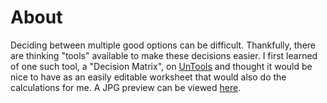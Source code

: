 # About

Deciding between multiple good options can be difficult. Thankfully, there are thinking "tools" available to make these decisions easier. I first learned of one such tool, a "Decision Matrix", on [UnTools](https://untools.co/decision-matrix) and thought it would be nice to have as an easily editable worksheet that would also do the calculations for me. A JPG preview can be viewed [here](https://github.com/jeremyraby/decisionMatrix/blob/main/decisionMatrixPreview.jpg).

